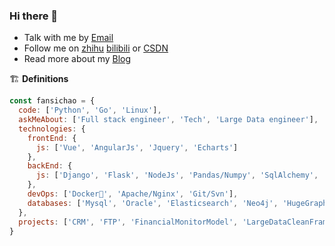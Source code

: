### Hi there 👋

<!--
**fansichao/fansichao** is a ✨ _special_ ✨ repository because its `README.md` (this file) appears on your GitHub profile.

Here are some ideas to get you started:

- 🔭 I’m currently working on ...
- 🌱 I’m currently learning ...
- 👯 I’m looking to collaborate on ...
- 🤔 I’m looking for help with ...
- 💬 Ask me about ...
- 📫 How to reach me: ...
- 😄 Pronouns: ...
- ⚡ Fun fact: ...


代码环境说明:

- node v14.18.0

npm install
npm run build

-->

- Talk with me by [Email](fansichao@126.com)
- Follow me on [zhihu](https://www.zhihu.com/people/superscfan) [bilibili](https://space.bilibili.com/5915530)
  or [CSDN](https://blog.csdn.net/qq_21165007)
- Read more about my [Blog](https://fansichao.github.io/blog)

🏗 **Definitions**

```js
const fansichao = {
  code: ['Python', 'Go', 'Linux'],
  askMeAbout: ['Full stack engineer', 'Tech', 'Large Data engineer'],
  technologies: {
    frontEnd: {
      js: ['Vue', 'AngularJs', 'Jquery', 'Echarts']
    },
    backEnd: {
      js: ['Django', 'Flask', 'NodeJs', 'Pandas/Numpy', 'SqlAlchemy', 'CDH']
    },
    devOps: ['Docker🐳', 'Apache/Nginx', 'Git/Svn'],
    databases: ['Mysql', 'Oracle', 'Elasticsearch', 'Neo4j', 'HugeGraph']
  },
  projects: ['CRM', 'FTP', 'FinancialMonitorModel', 'LargeDataCleanFrame']
}
```

